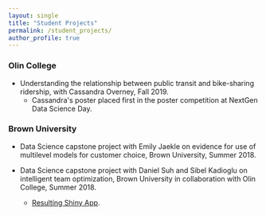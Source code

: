 ```yaml
---
layout: single
title: "Student Projects"
permalink: /student_projects/
author_profile: true
---
```


### Olin College

- Understanding the relationship between public transit and bike-sharing ridership, with Cassandra Overney, Fall 2019.
  - Cassandra's poster placed first in the poster competition at NextGen Data Science Day.

### Brown University

- Data Science capstone project with Emily Jaekle on evidence for use of multilevel models for customer choice, Brown University, Summer 2018.

- Data Science capstone project with Daniel Suh and Sibel Kadioglu on intelligent team optimization, Brown University in collaboration with Olin College, Summer 2018.

  - [Resulting Shiny App](https://alicejpaul.shinyapps.io/team_assignment/).
